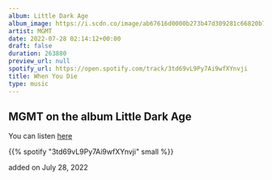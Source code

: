 ```yaml
---
album: Little Dark Age
album_image: https://i.scdn.co/image/ab67616d0000b273b47d309281c66820b7137f5d
artist: MGMT
date: 2022-07-28 02:14:12+00:00
draft: false
duration: 263880
preview_url: null
spotify_url: https://open.spotify.com/track/3td69vL9Py7Ai9wfXYnvji
title: When You Die
type: music
---
```



## MGMT on the album Little Dark Age

You can listen [here](https://open.spotify.com/track/3td69vL9Py7Ai9wfXYnvji)

{{% spotify "3td69vL9Py7Ai9wfXYnvji" small %}}

added on July 28, 2022